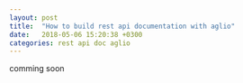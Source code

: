 ```yaml
---
layout: post
title:  "How to build rest api documentation with aglio"
date:   2018-05-06 15:20:38 +0300
categories: rest api doc aglio
---
```


comming soon
